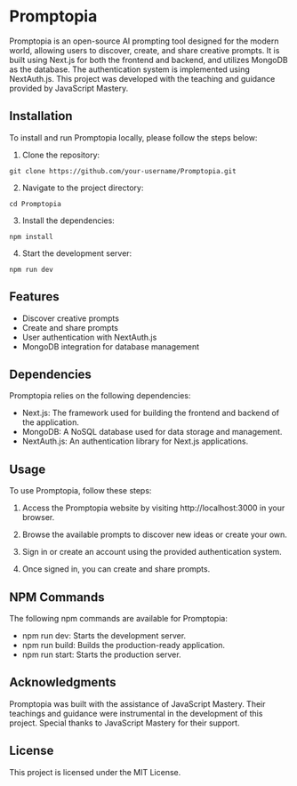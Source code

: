 # Promptopia

Promptopia is an open-source AI prompting tool designed for the modern world, allowing users to discover, create, and share creative prompts. It is built using Next.js for both the frontend and backend, and utilizes MongoDB as the database. The authentication system is implemented using NextAuth.js. This project was developed with the teaching and guidance provided by JavaScript Mastery.

## Installation

To install and run Promptopia locally, please follow the steps below:

1. Clone the repository:

```
git clone https://github.com/your-username/Promptopia.git
```

2. Navigate to the project directory:

```
cd Promptopia
```

3. Install the dependencies:

```
npm install
```

4. Start the development server:

```
npm run dev
```

## Features

- Discover creative prompts
- Create and share prompts
- User authentication with NextAuth.js
- MongoDB integration for database management

## Dependencies

Promptopia relies on the following dependencies:

- Next.js: The framework used for building the frontend and backend of the application.
- MongoDB: A NoSQL database used for data storage and management.
- NextAuth.js: An authentication library for Next.js applications.

## Usage

To use Promptopia, follow these steps:

1. Access the Promptopia website by visiting http://localhost:3000 in your browser.

2. Browse the available prompts to discover new ideas or create your own.

3. Sign in or create an account using the provided authentication system.

4. Once signed in, you can create and share prompts.

## NPM Commands

The following npm commands are available for Promptopia:

- npm run dev: Starts the development server.
- npm run build: Builds the production-ready application.
- npm run start: Starts the production server.

## Acknowledgments

Promptopia was built with the assistance of JavaScript Mastery. Their teachings and guidance were instrumental in the development of this project. Special thanks to JavaScript Mastery for their support.

## License

This project is licensed under the MIT License.
